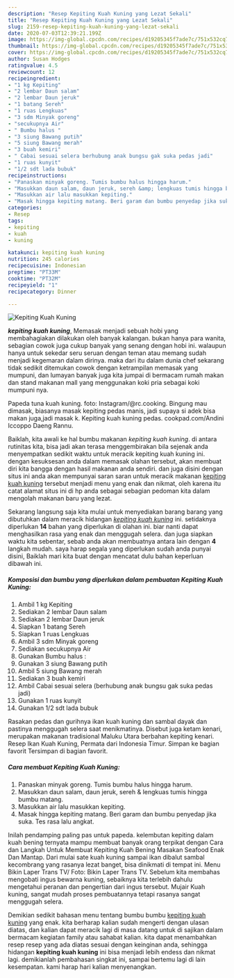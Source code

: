 ```yaml
---
description: "Resep Kepiting Kuah Kuning yang Lezat Sekali"
title: "Resep Kepiting Kuah Kuning yang Lezat Sekali"
slug: 2159-resep-kepiting-kuah-kuning-yang-lezat-sekali
date: 2020-07-03T12:39:21.199Z
image: https://img-global.cpcdn.com/recipes/d19205345f7ade7c/751x532cq70/kepiting-kuah-kuning-foto-resep-utama.jpg
thumbnail: https://img-global.cpcdn.com/recipes/d19205345f7ade7c/751x532cq70/kepiting-kuah-kuning-foto-resep-utama.jpg
cover: https://img-global.cpcdn.com/recipes/d19205345f7ade7c/751x532cq70/kepiting-kuah-kuning-foto-resep-utama.jpg
author: Susan Hodges
ratingvalue: 4.5
reviewcount: 12
recipeingredient:
- "1 kg Kepiting"
- "2 lembar Daun salam"
- "2 lembar Daun jeruk"
- "1 batang Sereh"
- "1 ruas Lengkuas"
- "3 sdm Minyak goreng"
- "secukupnya Air"
- " Bumbu halus "
- "3 siung Bawang putih"
- "5 siung Bawang merah"
- "3 buah kemiri"
- " Cabai sesuai selera berhubung anak bungsu gak suka pedas jadi"
- "1 ruas kunyit"
- "1/2 sdt lada bubuk"
recipeinstructions:
- "Panaskan minyak goreng. Tumis bumbu halus hingga harum."
- "Masukkan daun salam, daun jeruk, sereh &amp; lengkuas tumis hingga bumbu matang."
- "Masukkan air lalu masukkan kepiting."
- "Masak hingga kepiting matang. Beri garam dan bumbu penyedap jika suka. Tes rasa lalu angkat."
categories:
- Resep
tags:
- kepiting
- kuah
- kuning

katakunci: kepiting kuah kuning 
nutrition: 245 calories
recipecuisine: Indonesian
preptime: "PT33M"
cooktime: "PT32M"
recipeyield: "1"
recipecategory: Dinner

---
```



![Kepiting Kuah Kuning](https://img-global.cpcdn.com/recipes/d19205345f7ade7c/751x532cq70/kepiting-kuah-kuning-foto-resep-utama.jpg)

<b><i>kepiting kuah kuning</i></b>, Memasak menjadi sebuah hobi yang membahagiakan dilakukan oleh banyak kalangan. bukan hanya para wanita, sebagian cowok juga cukup banyak yang senang dengan hobi ini. walaupun hanya untuk sekedar seru seruan dengan teman atau memang sudah menjadi kegemaran dalam dirinya. maka dari itu dalam dunia chef sekarang tidak sedikit ditemukan cowok dengan ketrampilan memasak yang mumpuni, dan lumayan banyak juga kita jumpai di bermacam rumah makan dan stand makanan mall yang menggunakan koki pria sebagai koki mumpuni nya.

Papeda tuna kuah kuning. foto: Instagram/@rc.cooking. Bingung mau dimasak, biasanya masak kepiting pedas manis, jadi supaya si adek bisa makan juga,jadi masak k. Kepiting kuah kuning pedas. cookpad.com/Andini Iccoppo Daeng Rannu.

Baiklah, kita awali ke hal bumbu makanan <i>kepiting kuah kuning</i>. di antara rutinitas kita, bisa jadi akan terasa menggembirakan bila sejenak anda menyempatkan sedikit waktu untuk meracik kepiting kuah kuning ini. dengan kesuksesan anda dalam memasak olahan tersebut, akan membuat diri kita bangga dengan hasil makanan anda sendiri. dan juga disini dengan situs ini anda akan mempunyai saran saran untuk meracik makanan <u>kepiting kuah kuning</u> tersebut menjadi menu yang enak dan nikmat, oleh karena itu catat alamat situs ini di hp anda sebagai sebagian pedoman kita dalam mengolah makanan baru yang lezat.


Sekarang langsung saja kita mulai untuk menyediakan barang barang yang dibutuhkan dalam meracik hidangan <u><i>kepiting kuah kuning</i></u> ini. setidaknya diperlukan <b>14</b> bahan yang diperlukan di olahan ini. biar nanti dapat menghasilkan rasa yang enak dan menggugah selera. dan juga siapkan waktu kita sebentar, sebab anda akan membuatnya antara lain dengan <b>4</b> langkah mudah. saya harap segala yang diperlukan sudah anda punyai disini, Baiklah mari kita buat dengan mencatat dulu bahan keperluan dibawah ini.

<!--inarticleads1-->

##### Komposisi dan bumbu yang diperlukan dalam pembuatan Kepiting Kuah Kuning:

1. Ambil 1 kg Kepiting
1. Sediakan 2 lembar Daun salam
1. Sediakan 2 lembar Daun jeruk
1. Siapkan 1 batang Sereh
1. Siapkan 1 ruas Lengkuas
1. Ambil 3 sdm Minyak goreng
1. Sediakan secukupnya Air
1. Gunakan  Bumbu halus :
1. Gunakan 3 siung Bawang putih
1. Ambil 5 siung Bawang merah
1. Sediakan 3 buah kemiri
1. Ambil  Cabai sesuai selera (berhubung anak bungsu gak suka pedas jadi)
1. Gunakan 1 ruas kunyit
1. Gunakan 1/2 sdt lada bubuk


Rasakan pedas dan gurihnya ikan kuah kuning dan sambal dayak dan pastinya menggugah selera saat menikmatinya. Disebut juga ketam kenari, merupakan makanan tradisional Maluku Utara berbahan kepiting kenari. Resep Ikan Kuah Kuning, Permata dari Indonesia Timur. Simpan ke bagian favorit Tersimpan di bagian favorit. 

<!--inarticleads2-->

##### Cara membuat Kepiting Kuah Kuning:

1. Panaskan minyak goreng. Tumis bumbu halus hingga harum.
1. Masukkan daun salam, daun jeruk, sereh &amp; lengkuas tumis hingga bumbu matang.
1. Masukkan air lalu masukkan kepiting.
1. Masak hingga kepiting matang. Beri garam dan bumbu penyedap jika suka. Tes rasa lalu angkat.


Inilah pendamping paling pas untuk papeda. kelembutan kepiting dalam kuah bening ternyata mampu membuat banyak orang terpikat dengan Cara dan Langkah Untuk Membuat Kepiting Kuah Bening Masakan Seafood Enak Dan Mantap. Dari mulai sate kuah kuning sampai ikan dibalut sambal kecombrang yang rasanya lezat banget, bisa dinikmati di tempat ini. Menu Bikin Laper Trans TV/ Foto: Bikin Laper Trans TV. Sebelum kita membahas mengobati ingus bewarna kuning, sebaiknya kita terlebih dahulu mengetahui peranan dan pengertian dari ingus tersebut. Mujair Kuah kuning, sangat mudah proses pembuatannya tetapi rasanya sangat menggugah selera. 

Demikian sedikit bahasan menu tentang bumbu bumbu <u>kepiting kuah kuning</u> yang enak. kita berharap kalian sudah mengerti dengan ulasan diatas, dan kalian dapat meracik lagi di masa datang untuk di sajikan dalam bermacam kegiatan family atau sahabat kalian. kita dapat menambahkan resep resep yang ada diatas sesuai dengan keinginan anda, sehingga hidangan <b>kepiting kuah kuning</b> ini bisa menjadi lebih endess dan nikmat lagi. demikianlah pembahasan singkat ini, sampai bertemu lagi di lain kesempatan. kami harap hari kalian menyenangkan.
